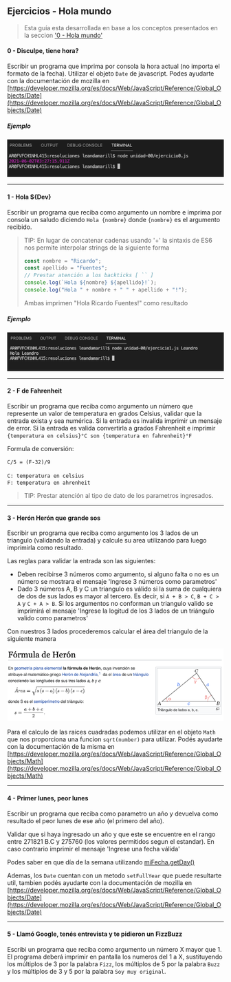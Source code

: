 ## Ejercicios - Hola mundo

> Esta guía esta desarrollada en base a los conceptos presentados en la seccion ['0 - Hola mundo'](../README#0-hola-mundo)

#### 0 - Disculpe, tiene hora?

Escribir un programa que imprima por consola la hora actual (no importa el formato de la fecha). Utilizar el objeto `Date` de javascript. Podes ayudarte con la documentación de mozilla en [https://developer.mozilla.org/es/docs/Web/JavaScript/Reference/Global_Objects/Date](https://developer.mozilla.org/es/docs/Web/JavaScript/Reference/Global_Objects/Date)

##### Ejemplo

![](../imagenes/ejercicio00ej0.png)

---

#### 1 - Hola ${Dev}

Escribir un programa que reciba como argumento un nombre e imprima por consola un saludo diciendo `Hola {nombre}` donde `{nombre}` es el argumento recibido.

> TIP: En lugar de concatenar cadenas usando '+' la sintaxis de ES6 nos permite interpolar strings de la siguiente forma
>
> ```js
> const nombre = "Ricardo";
> const apellido = "Fuentes";
> // Prestar atención a los backticks [ `` ]
> console.log(`Hola ${nombre} ${apellido}!`);
> console.log("Hola " + nombre + " " + apellido + "!");
> ```
>
> Ambas imprimen "Hola Ricardo Fuentes!" como resultado

##### Ejemplo

![](imagenes/ejercicio00ej1.png)

---

#### 2 - F de Fahrenheit

Escribir un programa que reciba como argumento un número que represente un valor de temperatura en grados Celsius, validar que la entrada exista y sea numérica. Si la entrada es invalida imprimir un mensaje de error. Si la entrada es valida convertirla a grados Fahrenheit e imprimir `{temperatura en celsius}°C son {temperatura en fahrenheit}°F`

Formula de conversión:

```
C/5 = (F-32)/9

C: temperatura en celsius
F: temperatura en ahrenheit
```

> TIP: Prestar atención al tipo de dato de los parametros ingresados.

<!-- ##### Resultado

//Completar -->

---

#### 3 - Herón Herón que grande sos

Escribir un programa que reciba como argumento los 3 lados de un triangulo (validando la entrada) y calcule su area utilizando para luego imprimirla como resultado.

Las reglas para validar la entrada son las siguientes:

- Deben recibirse 3 números como argumento, si alguno falta o no es un número se mostrara el mensaje 'Ingrese 3 números como parametros'
- Dado 3 números A, B y C un triangulo es válido si la suma de cualquiera de dos de sus lados es mayor al tercero. Es decir, si `A + B > C`, `B + C > A` y `C + A > B`. Si los argumentos no conforman un triangulo valido se imprimirá el mensaje 'Ingrese la logitud de los 3 lados de un triángulo valido como parametros'

Con nuestros 3 lados procederemos calcular el área del triangulo de la siguiente manera

![](imagenes/heron.png)

Para el calculo de las raices cuadradas podemos utilizar en el objeto `Math` que nos proporciona una funcion `sqrt(number)` para utilizar. Podés ayudarte con la documentación de la misma en [https://developer.mozilla.org/es/docs/Web/JavaScript/Reference/Global_Objects/Math](https://developer.mozilla.org/es/docs/Web/JavaScript/Reference/Global_Objects/Math)

<!-- ##### Resultado

// Completar -->

---

#### 4 - Primer lunes, peor lunes

Escribir un programa que reciba como parametro un año y devuelva como resultado el peor lunes de ese año (el primero del año).

Validar que si haya ingresado un año y que este se encuentre en el rango entre 271821 B.C y 275760 (los valores permitidos segun el estandar). En caso contrario imprimir el mensaje 'Ingrese una fecha válida'

Podes saber en que día de la semana utilizando [miFecha.getDay()](https://developer.mozilla.org/es/docs/Web/JavaScript/Reference/Global_Objects/Date/getDay)

Ademas, los `Date` cuentan con un metodo `setFullYear` que puede resultarte util, tambien podés ayudarte con la documentación de mozilla en [https://developer.mozilla.org/es/docs/Web/JavaScript/Reference/Global_Objects/Date](https://developer.mozilla.org/es/docs/Web/JavaScript/Reference/Global_Objects/Date)

<!-- ##### Resultado

// Completar -->

---

#### 5 - Llamó Google, tenés entrevista y te pidieron un FizzBuzz

Escribi un programa que reciba como argumento un número X mayor que 1. El programa deberá imprimir en pantalla los numeros del 1 a X, sustituyendo los múltiplos de 3 por la palabra `Fizz`, los múltiplos de 5 por la palabra `Buzz` y los múltiplos de 3 y 5 por la palabra `Soy muy original`.
